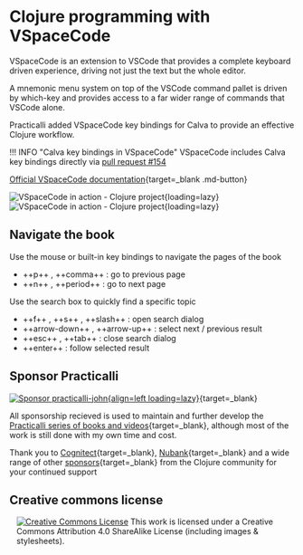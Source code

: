 # Clojure programming with VSpaceCode

VSpaceCode is an extension to VSCode that provides a complete keyboard driven experience, driving not just the text but the whole editor.

A mnemonic menu system on top of the VSCode command pallet is driven by which-key and provides access to a far wider range of commands that VSCode alone.

Practicalli added VSpaceCode key bindings for Calva to provide an effective Clojure workflow.

!!! INFO "Calva key bindings in VSpaceCode"
    VSpaceCode includes Calva key bindings directly via [pull request #154](https://github.com/VSpaceCode/VSpaceCode/pull/154)


[Official VSpaceCode documentation](https://vspacecode.github.io/docs/){target=_blank .md-button}


![VSpaceCode in action - Clojure project](https://raw.githubusercontent.com/practicalli/graphic-design/live/editors/vspacecode-clojure-in-action-light.png#only-light){loading=lazy}
![VSpaceCode in action - Clojure project](https://raw.githubusercontent.com/practicalli/graphic-design/live/editors/vspacecode-clojure-in-action-dark.png#only-dark){loading=lazy}


## Navigate the book

Use the mouse or built-in key bindings to navigate the pages of the book

- ++p++ , ++comma++ : go to previous page
- ++n++ , ++period++ : go to next page

Use the search box to quickly find a specific topic

- ++f++ , ++s++ , ++slash++ : open search dialog
- ++arrow-down++ , ++arrow-up++ : select next / previous result
- ++esc++ , ++tab++ : close search dialog
- ++enter++ : follow selected result


## Sponsor Practicalli

[![Sponsor practicalli-john](https://raw.githubusercontent.com/practicalli/graphic-design/live/buttons/practicalli-github-sponsors-button.png){align=left loading=lazy}](https://github.com/sponsors/practicalli-john/){target=_blank}

All sponsorship recieved is used to maintain and further develop the [Practicalli series of books and videos](https://practical.li/){target=_blank}, although most of the work is still done with my own time and cost.

Thank you to [Cognitect](https://www.cognitect.com/){target=_blank}, [Nubank](https://nubank.com.br/){target=_blank} and a wide range of other [sponsors](https://github.com/sponsors/practicalli-john#sponsors){target=_blank} from the Clojure community for your continued support


## Creative commons license

<div style="width:95%; margin:auto;">
  <a rel="license" href="http://creativecommons.org/licenses/by-sa/4.0/"><img alt="Creative Commons License" style="border-width:0" src="https://i.creativecommons.org/l/by-sa/4.0/88x31.png" /></a>
  This work is licensed under a Creative Commons Attribution 4.0 ShareAlike License (including images & stylesheets).
</div>
